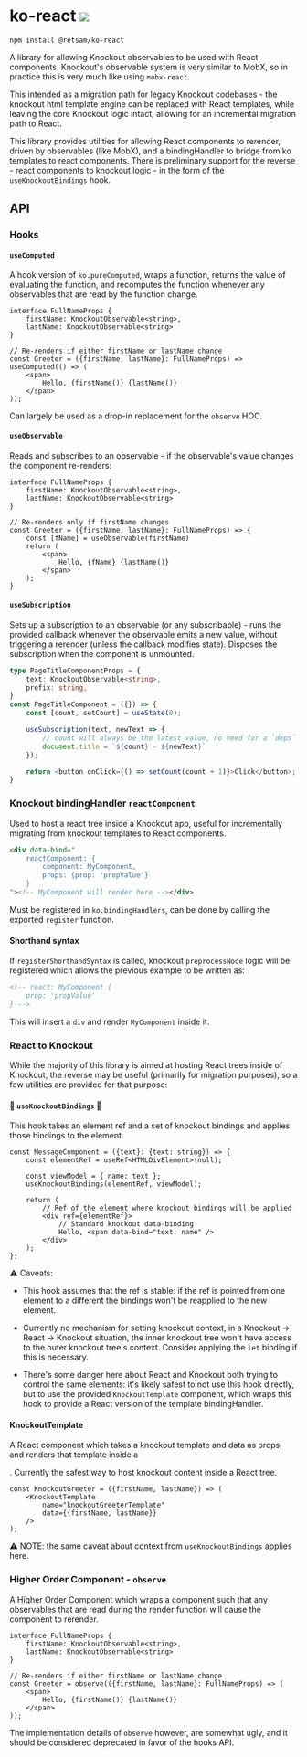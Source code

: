 # ko-react ![](https://img.shields.io/npm/types/@retsam/ko-react.svg?style=flat)

```
npm install @retsam/ko-react
```

A library for allowing Knockout observables to be used with React components.  Knockout's observable system is very similar to MobX, so in practice this is very much like using `mobx-react`.

This intended as a migration path for legacy Knockout codebases - the knockout html template engine can be replaced  with React templates, while leaving the core Knockout logic intact, allowing for an incremental migration path to React.

This library provides utilities for allowing React components to rerender, driven by observables (like MobX), and a bindingHandler to bridge from ko templates to react components.  There is preliminary support for the reverse - react components to knockout logic - in the form of the `useKnockoutBindings` hook.

## API

### Hooks

#### `useComputed`

A hook version of `ko.pureComputed`, wraps a function, returns the value of evaluating the function, and recomputes the function whenever any observables that are read by the function change.

```tsx
interface FullNameProps {
    firstName: KnockoutObservable<string>,
    lastName: KnockoutObservable<string>
}

// Re-renders if either firstName or lastName change
const Greeter = ({firstName, lastName}: FullNameProps) => useComputed(() => (
    <span>
        Hello, {firstName()} {lastName()}
    </span>
));
```

Can largely be used as a drop-in replacement for the `observe` HOC.

#### `useObservable`

Reads and subscribes to an observable - if the observable's value changes the component re-renders:

```tsx
interface FullNameProps {
    firstName: KnockoutObservable<string>,
    lastName: KnockoutObservable<string>
}

// Re-renders only if firstName changes
const Greeter = ({firstName, lastName}: FullNameProps) => {
    const [fName] = useObservable(firstName)
    return (
        <span>
            Hello, {fName} {lastName()}
        </span>
    );
}
```

#### `useSubscription`

Sets up a subscription to an observable (or any subscribable) - runs the provided callback whenever the observable emits a new value, without triggering a rerender (unless the callback modifies state).  Disposes the subscription when the component is unmounted.

```ts
type PageTitleComponentProps = {
    text: KnockoutObservable<string>,
    prefix: string,
}
const PageTitleComponent = ({}) => {
    const [count, setCount] = useState(0);

    useSubscription(text, newText => {
        // count will always be the latest value, no need for a `deps` array.
        document.title = `${count} - ${newText}`
    });

    return <button onClick={() => setCount(count + 1)}>Click</button>;
}
```

### Knockout bindingHandler `reactComponent`

Used to host a react tree inside a Knockout app, useful for incrementally migrating from knockout templates to React components.

```html
<div data-bind="
    reactComponent: {
        component: MyComponent,
        props: {prop: 'propValue'}
    }
"><!-- MyComponent will render here --></div>
```

Must be registered in `ko.bindingHandlers`, can be done by calling the exported `register` function.

#### Shorthand syntax

If `registerShorthandSyntax` is called, knockout `preprocessNode` logic will be registered which allows the previous example to be written as:

```html
<!-- react: MyComponent {
    prop: 'propValue'
} -->
```

This will insert a `div` and render `MyComponent` inside it.

### React to Knockout

While the majority of this library is aimed at hosting React trees inside of Knockout, the reverse may be useful (primarily for migration purposes), so a few utilities are provided for that purpose:

#### 🚧 `useKnockoutBindings` 🚧

This hook takes an element ref and a set of knockout bindings and applies those bindings to the element.

```tsx
const MessageComponent = ({text}: {text: string}) => {
    const elementRef = useRef<HTMLDivElement>(null);

    const viewModel = { name: text };
    useKnockoutBindings(elementRef, viewModel);

    return (
        // Ref of the element where knockout bindings will be applied
        <div ref={elementRef}>
            // Standard knockout data-binding
            Hello, <span data-bind="text: name" />
        </div>
    );
};
```

⚠ Caveats:

* This hook assumes that the ref is stable: if the ref is pointed from one element to a different the bindings won't be reapplied to the new element.

* Currently no mechanism for setting knockout context, in a Knockout -> React -> Knockout situation, the inner knockout tree won't have access to the outer knockout tree's context.  Consider applying the `let` binding if this is necessary.

* There's some danger here about React and Knockout both trying to control the same elements: it's likely safest to not use this hook directly, but to use the provided `KnockoutTemplate` component, which wraps this hook to provide a React version of the template bindingHandler.

#### KnockoutTemplate

A React component which takes a knockout template and data as props, and renders that template inside a <div>.  Currently the safest way to host knockout content inside a React tree.

```tsx
const KnockoutGreeter = ({firstName, lastName}) => (
    <KnockoutTemplate
        name="knockoutGreeterTemplate"
        data={{firstName, lastName}}
    />
);
```

⚠️ NOTE: the same caveat about context from `useKnockoutBindings` applies here.

### Higher Order Component - `observe`

A Higher Order Component which wraps a component such that any observables that are read during the render function will cause the component to rerender.

```tsx
interface FullNameProps {
    firstName: KnockoutObservable<string>,
    lastName: KnockoutObservable<string>
}

// Re-renders if either firstName or lastName change
const Greeter = observe(({firstName, lastName}: FullNameProps) => (
    <span>
        Hello, {firstName()} {lastName()}
    </span>
));
```

The implementation details of `observe` however, are somewhat ugly, and it should be considered deprecated in favor of the hooks API.
